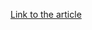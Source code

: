 [Link to the article](https://www.malwarebytes.com/blog/news/2024/02/facebook-fatal-accident-scam-still-rages-on)
